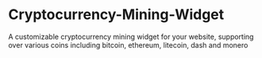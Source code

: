 # Cryptocurrency-Mining-Widget
A customizable cryptocurrency mining widget for your website, supporting over various coins including bitcoin, ethereum, litecoin, dash and monero
